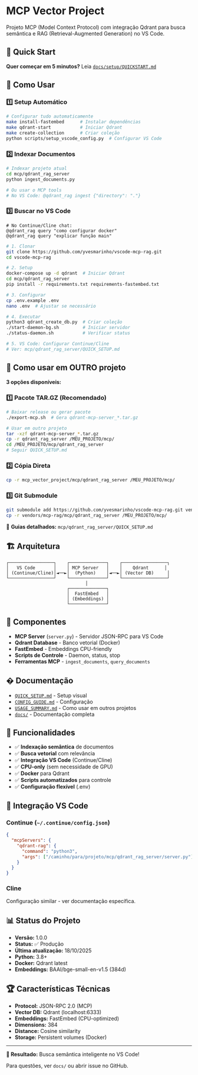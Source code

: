 # MCP Vector Project

Projeto MCP (Model Context Protocol) com integração Qdrant para busca semântica e RAG (Retrieval-Augmented Generation) no VS Code.

## 🚀 Quick Start

**Quer começar em 5 minutos?** Leia [`docs/setup/QUICKSTART.md`](docs/setup/QUICKSTART.md)

## 🎯 Como Usar

### 1️⃣ Setup Automático
```bash
# Configurar tudo automaticamente
make install-fastembed      # Instalar dependências
make qdrant-start           # Iniciar Qdrant
make create-collection      # Criar coleção
python scripts/setup_vscode_config.py  # Configurar VS Code
```

### 2️⃣ Indexar Documentos
```bash
# Indexar projeto atual
cd mcp/qdrant_rag_server
python ingest_documents.py

# Ou usar o MCP tools
# No VS Code: @qdrant_rag ingest {"directory": "."}
```

### 3️⃣ Buscar no VS Code
```
# No Continue/Cline chat:
@qdrant_rag query "como configurar docker"
@qdrant_rag query "explicar função main"
```

```bash
# 1. Clonar
git clone https://github.com/yvesmarinho/vscode-mcp-rag.git
cd vscode-mcp-rag

# 2. Setup
docker-compose up -d qdrant  # Iniciar Qdrant
cd mcp/qdrant_rag_server
pip install -r requirements.txt requirements-fastembed.txt

# 3. Configurar
cp .env.example .env
nano .env  # Ajustar se necessário

# 4. Executar
python3 qdrant_create_db.py  # Criar coleção
./start-daemon-bg.sh         # Iniciar servidor
./status-daemon.sh           # Verificar status

# 5. VS Code: Configurar Continue/Cline
# Ver: mcp/qdrant_rag_server/QUICK_SETUP.md
```

## 🚀 Como usar em OUTRO projeto

**3 opções disponíveis:**

### 1️⃣ Pacote TAR.GZ (Recomendado)
```bash
# Baixar release ou gerar pacote
./export-mcp.sh  # Gera qdrant-mcp-server_*.tar.gz

# Usar em outro projeto
tar -xzf qdrant-mcp-server_*.tar.gz
cp -r qdrant_rag_server /MEU_PROJETO/mcp/
cd /MEU_PROJETO/mcp/qdrant_rag_server
# Seguir QUICK_SETUP.md
```

### 2️⃣ Cópia Direta
```bash
cp -r mcp_vector_project/mcp/qdrant_rag_server /MEU_PROJETO/mcp/
```

### 3️⃣ Git Submodule
```bash
git submodule add https://github.com/yvesmarinho/vscode-mcp-rag.git vendors/mcp-rag
cp -r vendors/mcp-rag/mcp/qdrant_rag_server /MEU_PROJETO/mcp/
```

📖 **Guias detalhados:** `mcp/qdrant_rag_server/QUICK_SETUP.md`

## 🏗️ Arquitetura

```
┌─────────────────┐    ┌──────────────┐    ┌─────────────────┐
│   VS Code       │    │ MCP Server   │    │    Qdrant      │
│ (Continue/Cline)│◄──►│  (Python)    │◄──►│ (Vector DB)     │
└─────────────────┘    └──────────────┘    └─────────────────┘
                              │
                       ┌──────────────┐
                       │  FastEmbed   │
                       │ (Embeddings) │
                       └──────────────┘
```

## 🔧 Componentes

- **MCP Server** (`server.py`) - Servidor JSON-RPC para VS Code
- **Qdrant Database** - Banco vetorial (Docker)
- **FastEmbed** - Embeddings CPU-friendly
- **Scripts de Controle** - Daemon, status, stop
- **Ferramentas MCP** - `ingest_documents`, `query_documents`

## � Documentação

- [`QUICK_SETUP.md`](mcp/qdrant_rag_server/QUICK_SETUP.md) - Setup visual
- [`CONFIG_GUIDE.md`](mcp/qdrant_rag_server/CONFIG_GUIDE.md) - Configuração
- [`USAGE_SUMMARY.md`](USAGE_SUMMARY.md) - Como usar em outros projetos
- [`docs/`](docs/) - Documentação completa

## 🎯 Funcionalidades

- ✅ **Indexação semântica** de documentos
- ✅ **Busca vetorial** com relevância
- ✅ **Integração VS Code** (Continue/Cline)
- ✅ **CPU-only** (sem necessidade de GPU)
- ✅ **Docker** para Qdrant
- ✅ **Scripts automatizados** para controle
- ✅ **Configuração flexível** (.env)

## 🔗 Integração VS Code

### Continue (`~/.continue/config.json`)
```json
{
  "mcpServers": {
    "qdrant-rag": {
      "command": "python3",
      "args": ["/caminho/para/projeto/mcp/qdrant_rag_server/server.py"]
    }
  }
}
```

### Cline
Configuração similar - ver documentação específica.

## 📊 Status do Projeto

- **Versão:** 1.0.0
- **Status:** ✅ Produção
- **Última atualização:** 18/10/2025
- **Python:** 3.8+
- **Docker:** Qdrant latest
- **Embeddings:** BAAI/bge-small-en-v1.5 (384d)

## 🏆 Características Técnicas

- **Protocol:** JSON-RPC 2.0 (MCP)
- **Vector DB:** Qdrant (localhost:6333)
- **Embeddings:** FastEmbed (CPU-optimized)
- **Dimensions:** 384
- **Distance:** Cosine similarity
- **Storage:** Persistent volumes (Docker)

---

**🎯 Resultado:** Busca semântica inteligente no VS Code!

Para questões, ver `docs/` ou abrir issue no GitHub.

